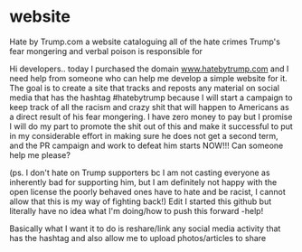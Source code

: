 # website
Hate by Trump.com a website cataloguing all of the hate crimes Trump's fear mongering and verbal poison is responsible for

Hi developers.. today I purchased the domain www.hatebytrump.com and I need help from someone who can help me develop a simple website for it. The goal is to create a site that tracks and reposts any material on social media that has the hashtag #hatebytrump because I will start a campaign to keep track of all the racism and crazy shit that will happen to Americans as a direct result of his fear mongering. I have zero money to pay but I promise I will do my part to promote the shit out of this and make it successful to put in my considerable effort in making sure he does not get a second term, and the PR campaign and work to defeat him starts NOW!!!
Can someone help me please?

(ps. I don't hate on Trump supporters bc I am not casting everyone as inherently bad for supporting him, but I am definitely not happy with the open license the poorly behaved ones have to hate and be racist, I cannot allow that this is my way of fighting back!)
Edit I started this github but literally have no idea what I'm doing/how to push this forward -help!

Basically what I want it to do is reshare/link any social media activity that has the hashtag and also allow me to upload photos/articles to share 
